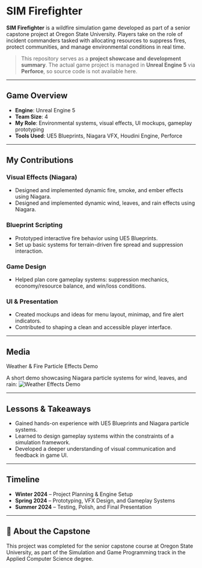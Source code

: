# SIM Firefighter

**SIM Firefighter** is a wildfire simulation game developed as part of a senior capstone project at Oregon State University. Players take on the role of incident commanders tasked with allocating resources to suppress fires, protect communities, and manage environmental conditions in real time.

> This repository serves as a **project showcase and development summary**. The actual game project is managed in **Unreal Engine 5** via **Perforce**, so source code is not available here.

---

## Game Overview

- **Engine**: Unreal Engine 5  
- **Team Size**: 4  
- **My Role**: Environmental systems, visual effects, UI mockups, gameplay prototyping  
- **Tools Used**: UE5 Blueprints, Niagara VFX, Houdini Engine, Perforce  

---

## My Contributions

### Visual Effects (Niagara)
- Designed and implemented dynamic fire, smoke, and ember effects using Niagara.
- Designed and implemented dynamic wind, leaves, and rain effects using Niagara.

### Blueprint Scripting
- Prototyped interactive fire behavior using UE5 Blueprints.
- Set up basic systems for terrain-driven fire spread and suppression interaction.

### Game Design
- Helped plan core gameplay systems: suppression mechanics, economy/resource balance, and win/loss conditions.

### UI & Presentation
- Created mockups and ideas for menu layout, minimap, and fire alert indicators.
- Contributed to shaping a clean and accessible player interface.

---

## Media

Weather & Fire Particle Effects Demo

A short demo showcasing Niagara particle systems for wind, leaves, and rain:
![Weather Effects Demo](weather.gif)

---

## Lessons & Takeaways

- Gained hands-on experience with UE5 Blueprints and Niagara particle systems.
- Learned to design gameplay systems within the constraints of a simulation framework.
- Developed a deeper understanding of visual communication and feedback in game UI.

---

## Timeline

- **Winter 2024** – Project Planning & Engine Setup  
- **Spring 2024** – Prototyping, VFX Design, and Gameplay Systems  
- **Summer 2024** – Testing, Polish, and Final Presentation

---

## 📍 About the Capstone

This project was completed for the senior capstone course at Oregon State University, as part of the Simulation and Game Programming track in the Applied Computer Science degree.

